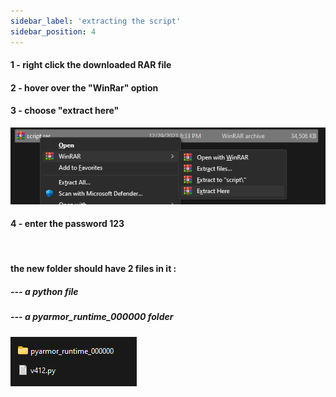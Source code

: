 ```yaml
---
sidebar_label: 'extracting the script'
sidebar_position: 4
---
```


#### 1 - right click the downloaded RAR file 
#### 2 - hover over the "**WinRar**" option
#### 3 - choose "**extract here**"

![image](extracthere.png)
#### 4 - enter the password 123
<br/>



#### the  new folder should have 2 files in it : 
##### --- a python **file**
##### --- a pyarmor_runtime_000000 **folder**

![image](pyarmorandpy.png)
